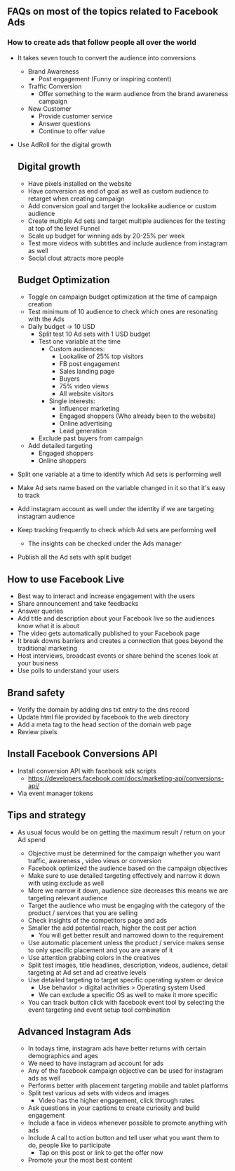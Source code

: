 ## FAQs  on most of the topics related to Facebook Ads 
###  How to create ads that follow people all over the world
- It takes seven touch to convert the audience into conversions
  - Brand Awareness
    - Post engagement (Funny or inspiring content)
  - Traffic Conversion
    - Offer something to the warm audience from the brand awareness campaign
  - New Customer 
    - Provide customer service 
    - Answer questions 
    - Continue to offer value
- Use AdRoll for the digital growth
  
  ## Digital growth 
  - Have pixels installed on the website 
  - Have conversion as end of goal as well as custom audience to retarget when creating campaign
  - Add conversion goal and target the lookalike audience or custom audience
  - Create multiple Ad sets and target multiple audiences for the testing at top of the level Funnel
  - Scale up budget for winning ads by 20-25% per week
  - Test more videos with subtitles and include audience from instagram as well 
  - Social clout attracts more people

  ## Budget Optimization
  - Toggle on campaign budget optimization at the time of campaign creation
  - Test minimum of 10 audience to check which ones are resonating with the Ads 
  - Daily budget -> 10 USD 
    - Split test 10 Ad sets with 1 USD budget 
    - Test one variable at the time 
      - Custom audiences:
        - Lookalike of 25% top visitors
        - FB post engagement
        - Sales landing page
        - Buyers
        - 75% video views
        - All website visitors
      - Single interests:
        - Influencer marketing 
        - Engaged shoppers (Who already been to the website)
        - Online advertising
        - Lead generation
    - Exclude past buyers from campaign
  - Add detailed targeting 
    - Engaged shoppers 
    - Online shoppers
- Split one variable at a time to identify which Ad sets is performing well 
- Make Ad sets name based on the variable changed in it so that it's easy to track
- Add instagram account as well under the identity if we are targeting instagram audience
- Keep tracking frequently to check which Ad sets are performing well 
  - The insights can be checked under the Ads manager
- Publish all the Ad sets with split budget 
  
## How to use Facebook Live 
- Best way to interact and increase engagement with the users
- Share announcement and take feedbacks
- Answer queries 
- Add title and description about your Facebook live so the audiences know what it is about 
- The video gets automatically published to your Facebook page 
- It break downs barriers and creates a connection that goes beyond the traditional marketing 
- Host interviews, broadcast events or share behind the scenes look at your business 
- Use polls to understand your users 
  
## Brand safety
- Verify the domain by adding dns txt entry to the dns record
- Update html file provided by facebook to the web directory 
- Add a meta tag to the head section of the domain web page
- Review pixels

## Install Facebook Conversions API
- Install conversion API with facebook sdk scripts
  - https://developers.facebook.com/docs/marketing-api/conversions-api/
- Via event manager tokens

## Tips and strategy
- As usual focus would be on getting the maximum result / return on your Ad spend 
  - Objective must be determined for the campaign whether you want traffic, awareness , video views or conversion
  - Facebook optimized the audience based on the campaign objectives 
  - Make sure to use detailed targeting effectively and narrow it down with using exclude as well
  - More we narrow it down, audience size decreases this means we are targeting relevant audience 
  - Target the audience who must be engaging with the category of the product / services that you are selling 
  - Check insights of the competitors page and ads
  - Smaller the add potential reach, higher the cost per action 
    - You will get better result and narrowed down to the requirement
  - Use automatic placement unless the product / service makes sense to only specific placement and you are aware of it 
  - Use attention grabbing colors in the creatives
  - Split test images, title headlines, description, videos, audience, detail targeting at Ad set and ad creative levels
  - Use detailed targeting to target specific operating system or device 
    - Use behavior > digital activities > Operating system Used
    - We can exclude a specific OS as well to make it more specific
  - You can track button click with facebook event tool by selecting the event targeting and event setup tool combination
  
  ## Advanced Instagram Ads 
  - In todays time, instagram ads have better returns with certain demographics and ages
  - We need to have instagram ad account for ads 
  - Any of the facebook campaign objective can be used for instagram ads as well 
  - Performs better with placement targeting mobile and tablet platforms
  - Split test various ad sets with videos and images 
    - Video has the higher engagement, click through rates
  - Ask questions in your captions to create curiosity and build engagement
  - Include a face in videos whenever possible to promote anything with ads
  - Include A call to action button and tell user what you want them to do, people like to participate
    - Tap on this post or link to get the offer now
  - Promote your the most best content




